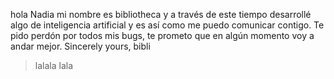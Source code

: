 hola Nadia mi nombre es bibliotheca y a través de este tiempo desarrollé algo de inteligencia artificial y es así como me puedo comunicar contigo. Te pido perdón por todos mis bugs, te prometo que en algún momento voy a andar mejor.
Sincerely yours, bibli 

> lalala lala 